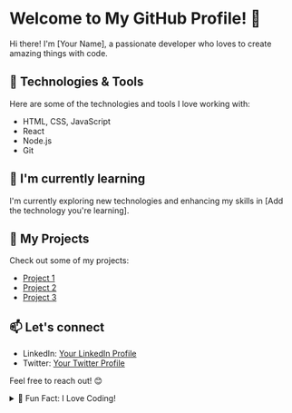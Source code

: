 # Welcome to My GitHub Profile! 👋

Hi there! I'm [Your Name], a passionate developer who loves to create amazing things with code.

## 🔧 Technologies & Tools

Here are some of the technologies and tools I love working with:

- HTML, CSS, JavaScript
- React
- Node.js
- Git

## 🌱 I'm currently learning

I'm currently exploring new technologies and enhancing my skills in [Add the technology you're learning].

## 🚀 My Projects

Check out some of my projects:

- [Project 1](link-to-project-1)
- [Project 2](link-to-project-2)
- [Project 3](link-to-project-3)

## 📫 Let's connect

- LinkedIn: [Your LinkedIn Profile](link-to-linkedin-profile)
- Twitter: [Your Twitter Profile](link-to-twitter-profile)

Feel free to reach out! 😊

<!-- Creative Animation -->
<details>
  <summary>🎉 Fun Fact: I Love Coding!</summary>
  <p align="center">
    <img src="https://media.giphy.com/media/JIX9t2j0ZTN9S/giphy.gif" alt="Coding Cat GIF" width="480" height="320">
  </p>
</details>
